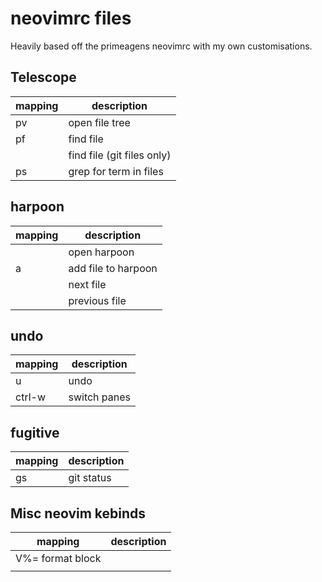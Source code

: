 # neovimrc files

Heavily based off the primeagens neovimrc with my own customisations.

## Telescope

| mapping       | description                         |
| ------------- | ----------------------------------- |
| <leader>pv    | open file tree                      |
| <leader>pf    | find file                           |
| <C-p>         | find file (git files only)          |
| <leader>ps    | grep for term in files              |

## harpoon

| mapping       | description                         |
| ------------- | ----------------------------------- |
| <C-e>         | open harpoon                        |
| <leader>a     | add file to harpoon                 |
| <C-h>         | next file                           |
| <C-l>         | previous file                       |

## undo

| mapping       | description                         |
| ------------- | ----------------------------------- |
| <leader>u     | undo                                |
| ctrl-w        | switch panes                        |

## fugitive

| mapping       | description                         |
| ------------- | ----------------------------------- |
| <leader>gs    | git status                          |

## Misc neovim kebinds

| mapping            | description                    |
| ------------------ | ------------------------------ |
| V%= format block   |                                |
|                    |                                |
